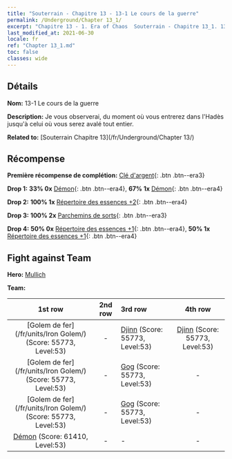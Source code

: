 ```yaml
---
title: "Souterrain - Chapitre 13 - 13-1 Le cours de la guerre"
permalink: /Underground/Chapter 13_1/
excerpt: "Chapitre 13 - 1. Era of Chaos  Souterrain - Chapitre 13_1. 13-1 Le cours de la guerre"
last_modified_at: 2021-06-30
locale: fr
ref: "Chapter 13_1.md"
toc: false
classes: wide
---
```


## Détails

 **Nom:** 13-1 Le cours de la guerre

 **Description:** Je vous observerai, du moment où vous entrerez dans l'Hadès jusqu'à celui où vous serez avalé tout entier.

 **Related to:** [Souterrain Chapitre 13](/fr/Underground/Chapter 13/)

## Récompense

 **Première récompense de complétion:** [Clé d'argent](/ItemsFR/con_693/){: .btn .btn--era3}

 **Drop 1:** **33% 0x** [Démon](/ItemsFR/unt_229/){: .btn .btn--era4}, **67% 1x** [Démon](/ItemsFR/unt_229/){: .btn .btn--era4}

 **Drop 2:** **100% 1x** [Répertoire des essences +2](/ItemsFR/mat_53/){: .btn .btn--era4}

 **Drop 3:** **100% 2x** [Parchemins de sorts](/ItemsFR/con_694/){: .btn .btn--era3}

 **Drop 4:** **50% 0x** [Répertoire des essences +1](/ItemsFR/mat_46/){: .btn .btn--era4}, **50% 1x** [Répertoire des essences +1](/ItemsFR/mat_46/){: .btn .btn--era4}


## Fight against Team
 **Hero:** [Mullich](/fr/heroes/Mullich/)

 **Team:**


  | 1st row | 2nd row | 3rd row | 4th row |
  |:----:|:----:|:----|:----:|
  | [Golem de fer](/fr/units/Iron Golem/) (Score: 55773, Level:53)  | - | [Djinn](/fr/units/Genie/) (Score: 55773, Level:53)  | [Djinn](/fr/units/Genie/) (Score: 55773, Level:53)  |
  | [Golem de fer](/fr/units/Iron Golem/) (Score: 55773, Level:53)  | - | [Gog](/fr/units/Gog/) (Score: 55773, Level:53)  | - |
  | [Golem de fer](/fr/units/Iron Golem/) (Score: 55773, Level:53)  | - | [Gog](/fr/units/Gog/) (Score: 55773, Level:53)  | - |
  | [Démon](/fr/units/Demon/) (Score: 61410, Level:53)  | - | - | - |



